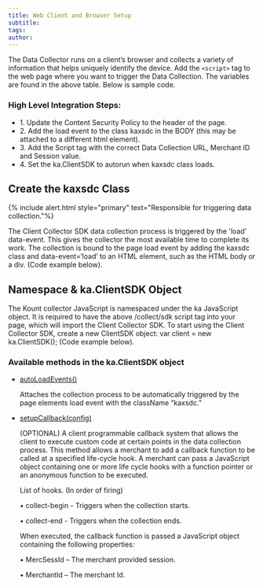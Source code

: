 ```yaml
---
title: Web Client and Browser Setup
subtitle:
tags:
author:
---
```


The Data Collector runs on a client’s browser and collects a variety of information that helps uniquely
identify the device. Add the `<script>` tag to the web page where you want to trigger the Data Collection.
The variables are found in the above table. Below is sample code.

### High Level Integration Steps:

<ul class="uk-list uk-list-divider">
    <li>1. Update the Content Security Policy to the header of the page.</li>
    <li>2. Add the load event to the class kaxsdc in the BODY (this may be attached to a different html
element).</li>
    <li>3. Add the Script tag with the correct Data Collection URL, Merchant ID and Session value.</li>
    <li>4. Set the ka.ClientSDK to autorun when kaxsdc class loads.</li>
</ul>

## Create the kaxsdc Class

{% include alert.html style="primary" text="Responsible for triggering data collection."%}

The Client Collector SDK data collection process is triggered by the 'load' data-event. This gives the
collector the most available time to complete its work. The collection is bound to the page load event by
adding the kaxsdc class and data-event=‘load’ to an HTML element, such as the HTML body or a div.
(Code example below).

## Namespace & ka.ClientSDK Object

The Kount collector JavaScript is namespaced under the ka JavaScript object. It is required to have the
above /collect/sdk script tag into your page, which will import the Client Collector SDK. To start using
the Client Collector SDK, create a new ClientSDK object: var client = new ka.ClientSDK(); (Code example
below).

### Available methods in the ka.ClientSDK object

<ul uk-accordion="multiple: true">
    <li class="uk-open">
        <a class="uk-accordion-title" href="#">autoLoadEvents()</a>
        <div class="uk-accordion-content">
            <p>Attaches the collection process to be automatically triggered by the page
elements load event with the className “kaxsdc.”</p>
        </div>
    </li>
    <li>
        <a class="uk-accordion-title" href="#">setupCallback(config) </a>
        <div class="uk-accordion-content">
            <p>(OPTIONAL) A client programmable callback system that allows the client to
execute custom code at certain points in the data collection process. This
method allows a merchant to add a callback function to be called at a
specified life-cycle hook. A merchant can pass a JavaScript object containing
one or more life cycle hooks with a function pointer or an anonymous
function to be executed.</p>
<p>List of hooks. (In order of firing) </p>
            <p>• collect-begin - Triggers when the collection starts.</p>
            <p>• collect-end - Triggers when the collection ends.</p>
<p>When executed, the callback function is passed a JavaScript object containing
the following properties:</p>
            <p>• MercSessId – The merchant provided session.</p>
            <p>• MerchantId – The merchant Id.</p>
        </div>
    </li>
</ul>
